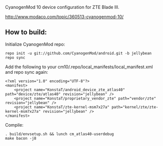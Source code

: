 CyanogenMod 10 device configuration for ZTE Blade III.

http://www.modaco.com/topic/360513-cyanogenmod-10/

How to build:
-------------

Initialize CyanogenMod repo:

    repo init -u git://github.com/CyanogenMod/android.git -b jellybean
    repo sync

Add the following to your cm10/.repo/local_manifests/local_manifest.xml and repo sync again:

    <?xml version="1.0" encoding="UTF-8"?>
    <manifest>
        <project name="KonstaT/android_device_zte_atlas40" path="device/zte/atlas40" revision="jellybean" />
        <project name="KonstaT/proprietary_vendor_zte" path="vendor/zte" revision="jellybean" />
        <project name="KonstaT/zte-kernel-msm7x27a" path="kernel/zte/zte-kernel-msm7x27a" revision="jellybean" />
    </manifest>

Compile:

    . build/envsetup.sh && lunch cm_atlas40-userdebug
    make bacon -j8

